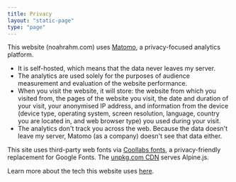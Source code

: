 ```yaml
---
title: Privacy
layout: "static-page"
type: "page"
---
```


This website (noahrahm.com) uses [Matomo](https://matomo.org), a privacy-focused analytics platform.

- It is self-hosted, which means that the data never leaves my server.
- The analytics are used solely for the purposes of audience measurement and evaluation of the website performance.
- When you visit the website, it will store: the website from which you visited from, the pages of the website you visit, the date and duration of your visit, your anonymised IP address, and information from the device (device type, operating system, screen resolution, language, country you are located in, and web browser type) you used during your visit.
- The analytics don't track you across the web. Because the data doesn't leave my server, Matomo (as a company) doesn't see that data either.

This site uses third-party web fonts via [Coollabs fonts](https://fonts.coollabs.io/), a privacy-friendly replacement for Google Fonts. The [unpkg.com CDN](https://unpkg.com) serves Alpine.js.

Learn more about the tech this website uses [here](/colophon/).
